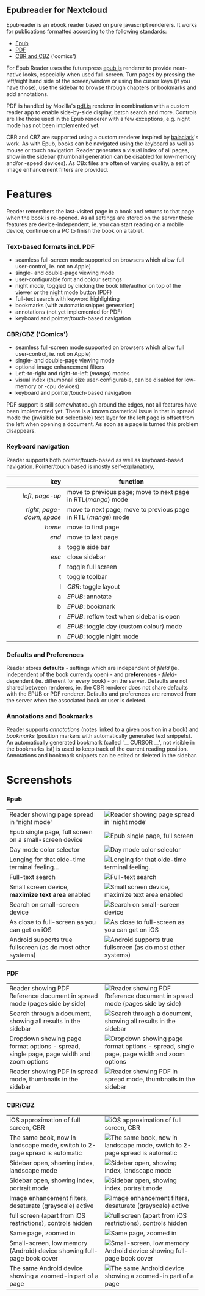 Epubreader for Nextcloud
------------

Epubreader is an ebook reader based on pure javascript renderers. It works for publications formatted according to the following standards:

 - [Epub]
 - [PDF]
 - [CBR and CBZ] ('comics')

For Epub Reader uses the futurepress [epub.js] renderer to provide near-native looks, especially when used full-screen. Turn pages by pressing the left/right hand side of the screen/window or using the cursor keys (if you have those), use the sidebar to browse through chapters or bookmarks and add annotations.

PDF is handled by Mozilla's [pdf.js] renderer in combination with a custom reader app to enable side-by-side display, batch search and more. Controls are like those used in the Epub renderer with a few exceptions, e.g. night mode has not been implemented yet.

CBR and CBZ are supported using a custom renderer inspired by [balaclark]'s work. As with Epub, books can be navigated using the keyboard as well as mouse or touch navigation. Reader generates a visual index of all pages, show in the sidebar (thumbnail generation can be disabled for low-memory and/or -speed devices). As CBx files are often of varying quality, a set of image enhancement filters are provided.

# Features
Reader remembers the last-visited page in a book and returns to that page when the book is re-opened. As all settings are stored on the server these features are device-independent, ie. you can start reading on a mobile device, continue on a PC to finish the book on a tablet.

### Text-based formats incl. PDF

  - seamless full-screen mode supported on browsers which allow full user-control, ie. not on Apple)
  - single- and double-page viewing mode
  - user-configurable font and colour settings
  - night mode, toggled by clicking the book title/author on top of the viewer or the night mode button (PDF)
  - full-text search with keyword highlighting
  - bookmarks (with automatic snippet generation)
  - annotations (not yet implemented for PDF)
  - keyboard and pointer/touch-based navigation

### CBR/CBZ ('Comics')

  - seamless full-screen mode supported on browsers which allow full user-control, ie. not on Apple)
  - single- and double-page viewing mode
  - optional image enhancement filters
  - Left-to-right and right-to-left (_manga_) modes
  - visual index (thumbnail size user-configurable, can be disabled for low-memory or -cpu devices)
  - keyboard and pointer/touch-based navigation

PDF support is still somewhat rough around the edges, not all features have been implemented yet. There is a known cosmetical issue in that in spread mode the (invisible but selectable) text layer for the left page is offset from the left when opening a document. As soon as a page is turned this problem disappears.

### Keyboard navigation
Reader supports both pointer/touch-based as well as keyboard-based navigation. Pointer/touch based is mostly self-explanatory,

| key | function |
| ---:| --- |
|_left_, _page-up_ | move to previous page; move to next page in RTL(_manga_) mode |
|_right_, _page-down_, _space_ | move to next page; move to previous page in RTL (_mange_) mode |
|_home_| move to first page |
|_end_| move to last page |
|s| toggle side bar |
|_esc_| close sidebar |
|f| toggle full screen|
|t| toggle toolbar |
|l| _CBR_: toggle layout |
|a| _EPUB_: annotate |
|b| _EPUB_: bookmark |
|r| _EPUB_: reflow text when sidebar is open |
|d| _EPUB_: toggle day (custom colour) mode |
|n| _EPUB_: toggle night mode |

### Defaults and Preferences

Reader stores __defaults__ - settings which are independent of _fileId_ (ie. independent of the book currently open) - and __preferences__ - _fileId_-dependent (ie. different for every book) - on the server. Defaults are not shared between renderers, ie. the CBR renderer does not share defaults with the EPUB or PDF renderer. Defaults and preferences are removed from the server when the associated book or user is deleted.

### Annotations and Bookmarks

Reader supports _annotations_ (notes linked to a given position in a book) and _bookmarks_ (position markers with automatically generated text snippets). An automatically generated bookmark (called '__ CURSOR __', not visible in the bookmarks list) is used to keep track of the current reading position. Annotations and bookmark snippets can be edited or deleted in the sidebar.


# Screenshots
### Epub
|   |   |
---|---
Reader showing page spread in 'night mode'|![Reader showing page spread in 'night mode'][SS01]
Epub single page, full screen on a small-screen device |![Epub single page, full screen][SS02]
Day mode color selector|![Day mode color selector][SS03]
Longing for that olde-time terminal feeling...|![Longing for that olde-time terminal feeling...][SS04]
Full-text search|![Full-text search][SS05]
Small screen device, __maximize text area__ enabled|![Small screen device, maximize text area enabled][SS06]
Search on small-screen device|![Search on small-screen device][SS07]
As close to full-screen as you can get on iOS|![As close to full-screen as you can get on iOS][SS08]
Android supports true fullscreen (as do most other systems)|![Android supports true fullscreen (as do most other systems)][SS09]

### PDF
|   |   |
---|---
Reader showing PDF Reference document in spread mode (pages side by side)|![Reader showing PDF Reference document in spread mode (pages side by side)][SS20]
Search through a document, showing all results in the sidebar|![Search through a document, showing all results in the sidebar][SS19]
Dropdown showing page format options - spread, single page, page width and zoom options|![Dropdown showing page format options - spread, single page, page width and zoom options][SS21]
Reader showing PDF in spread mode, thumbnails in the sidebar|![Reader showing PDF in spread mode, thumbnails in the sidebar][SS22]

### CBR/CBZ
|   |   |
---|---
 iOS approximation of full screen, CBR|![iOS approximation of full screen, CBR][SS10]
The same book, now in landscape mode, switch to 2-page spread is automatic|![The same book, now in landscape mode, switch to 2-page spread is automatic][SS11]
Sidebar open, showing index, landscape mode|![Sidebar open, showing index, landscape mode][SS12]
Sidebar open, showing index, portrait mode|![Sidebar open, showing index, portrait mode][SS13]
Image enhancement filters, desaturate (grayscale) active|![Image enhancement filters, desaturate (grayscale) active][SS14]
full screen (apart from iOS restrictions), controls hidden|![full screen (apart from iOS restrictions), controls hidden][SS15]
Same page, zoomed in|![Same page, zoomed in][SS16]
Small-screen, low memory (Android) device showing full-page book cover|![Small-screen, low memory Android device showing full-page book cover][SS17]
The same Android device showing a zoomed-in part of a page|![The same Android device showing a zoomed-in part of a page][SS18]



   [epub.js]: https://github.com/futurepress/epub.js
   [Epub]: http://idpf.org/epub
   [CBR and CBZ]: https://wiki.mobileread.com/wiki/CBR_and_CBZ
   [balaclark]: https://github.com/balaclark/HTML5-Comic-Book-Reader
   [PDF]: https://en.wikipedia.org/wiki/Portable_Document_Format
   [pdf.js]: https://github.com/mozilla/pdf.js
   [SS01]: https://raw.githubusercontent.com/e-alfred/epubreader/master/screenshots/epubreader-1.png "Reader showing day/nighyt mode"
   [SS02]: https://raw.githubusercontent.com/e-alfred/epubreader/master/screenshots/epubreader-3.png "Single page full screen on a small-screen device"
   [SS03]: https://raw.githubusercontent.com/e-alfred/epubreader/master/screenshots/photo_2017-03-15_17-21-39.jpg "Day mode color selector"
   [SS04]: https://raw.githubusercontent.com/e-alfred/epubreader/master/screenshots/photo_2017-03-15_17-21-41.jpg?raw=true "Longing For that olde-time terminal feeling..."
   [SS05]: https://raw.githubusercontent.com/e-alfred/epubreader/master/screenshots/photo_2017-03-15_17-21-53.jpg "Full-text search"
   [SS06]: https://raw.githubusercontent.com/e-alfred/epubreader/master/screenshots/photo_2017-03-15_18-28-46.jpg "Small screen device, __maximize text area__ enabled"
   [SS07]: https://github.com/e-alfred/epubreader/blob/master/screenshots/photo_2017-03-15_18-28-49.jpg?raw=true "Search on small-screen device"
   [SS08]: https://github.com/e-alfred/epubreader/blob/master/screenshots/photo_2017-03-15_17-21-52.jpg?raw=true "As close to full-screen as you can get on iOS"
   [SS09]: https://github.com/e-alfred/epubreader/blob/master/screenshots/Screenshot_2014-09-29-20-21-50.png?raw=true "Android supports true fullscreen (as do most other systems)"
   [SS10]: https://github.com/e-alfred/epubreader/blob/master/screenshots/photo_2017-03-15_17-21-59.jpg?raw=true "iOS approximation of full screen, CBR"
   [SS11]: https://github.com/e-alfred/epubreader/blob/master/screenshots/photo_2017-03-15_17-22-00.jpg?raw=true "The same book, now in landscape mode, switch to 2-page spread is automatic"
   [SS12]: https://github.com/e-alfred/epubreader/blob/master/screenshots/photo_2017-03-15_17-22-01.jpg?raw=true "Sidebar open, showing index, landscape mode"
   [SS13]: https://github.com/e-alfred/epubreader/blob/master/screenshots/photo_2017-03-15_17-22-02.jpg?raw=true "Sidebar open, showing index, portrait mode"
   [SS14]: https://github.com/e-alfred/epubreader/blob/master/screenshots/photo_2017-03-15_17-22-05.jpg?raw=true "Image enhancement filters, desaturate (grayscale) active"
   [SS15]: https://github.com/e-alfred/epubreader/blob/master/screenshots/photo_2017-03-15_17-22-08.jpg?raw=true "full screen (apart from iOS restrictions), controls hidden"
   [SS16]: https://github.com/e-alfred/epubreader/blob/master/screenshots/photo_2017-03-15_17-22-10.jpg?raw=true "Same page, zoomed in"
   [SS17]: https://github.com/e-alfred/epubreader/blob/master/screenshots/photo_2017-03-15_18-28-54.jpg?raw=true "Small-screen, low memory (Android) device showing full-page book cover"
   [SS18]: https://github.com/e-alfred/epubreader/blob/master/screenshots/photo_2017-03-15_18-28-56.jpg?raw=true "The same Android device showing a zoomed-in part of a page"
   [SS19]: https://github.com/e-alfred/epubreader/blob/master/screenshots/epubreader_PDF_001.png?raw=true "Search through a document, showing all results in the sidebar"
   [SS20]: https://github.com/e-alfred/epubreader/blob/master/screenshots/epubreader_PDF_002.png?raw=true "Reader showing PDF Reference document in spread mode (pages side by side)"
   [SS21]: https://github.com/e-alfred/epubreader/blob/master/screenshots/epubreader_PDF_005.png?raw=true "Dropdown showing page format options - spread, single page, page width and zoom options"
   [SS22]: https://github.com/e-alfred/epubreader/blob/master/screenshots/epubreader_PDF_006.png?raw=true "Reader showing PDF in spread mode, thumbnails in the sidebar"
